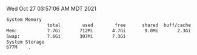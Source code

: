 Wed Oct 27 03:57:06 AM MDT 2021
```bash
System Memory
               total        used        free      shared  buff/cache   available
Mem:           7.7Gi       712Mi       4.7Gi       9.0Mi       2.3Gi       6.7Gi
Swap:          7.6Gi       307Mi       7.3Gi
System Storage
677M	.
```
